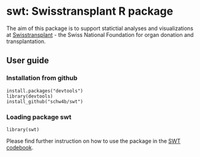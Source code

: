 # swt: Swisstransplant R package

The aim of this package is to support statictial analyses and visualizations
at [Swisstransplant](https://www.swisstransplant.org/) - the Swiss National
Foundation for organ donation and transplantation.

## User guide
### Installation from github
    install.packages("devtools")
    library(devtools)
    install_github("schw4b/swt")
    
    
### Loading package swt
    library(swt)
    
Please find further instruction on how to use the package in the 
[SWT codebook](https://schw4b.github.io/rcookbook/).
